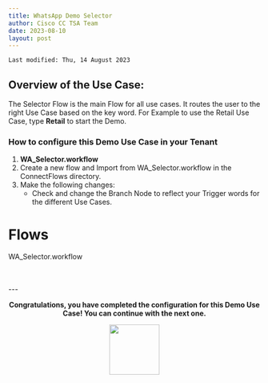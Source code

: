 ```yaml
---
title: WhatsApp Demo Selector
author: Cisco CC TSA Team
date: 2023-08-10
layout: post
---
```


```
Last modified: Thu, 14 August 2023
```

## Overview of the Use Case:


The Selector Flow is the main Flow for all use cases.
It routes the user to the right Use Case based on the key word.
For Example to use the Retail Use Case, type **Retail** to start the Demo. 



### How to configure this Demo Use Case in your Tenant

1.	**WA_Selector.workflow**
2. Create a new flow and Import from WA_Selector.workflow in the ConnectFlows directory.
3. Make the following changes:  
   - Check and change the Branch Node to reflect your Trigger words for the different Use Cases.



# Flows 
WA_Selector.workflow

<br>
<br>
---

  <script>
    document.addEventListener('DOMContentLoaded', () => {
      console.log('DOMContentLoaded OKOK')
    })

    window.addEventListener('load', () => {
      console.log('window load OK')
    })
  </script>

<p style="text-align:center"><strong>Congratulations, you have completed the configuration for this Demo Use Case! You can continue with the next one.</strong></p>

<center><img src="https://webexcctsa.github.io/wxcc-usecases/assets/gitbook/images/webex-small.png" width="100"></center>

